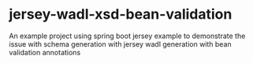 # jersey-wadl-xsd-bean-validation
An example project using spring boot jersey example to demonstrate the issue with schema generation with jersey wadl generation with bean validation annotations
